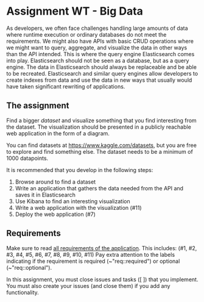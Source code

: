 # Assignment WT - Big Data

As developers, we often face challenges handling large amounts of data where runtime execution or ordinary databases do not meet the requirements.
We might also have APIs with basic CRUD operations where we might want to query, aggregate, and visualize the data in other ways than the API intended. This is where the query engine Elasticsearch comes into play. Elasticsearch should not be seen as a database, but as a query engine. The data in Elasticsearch should always be replaceable and be able to be recreated.
Elasticsearch and similar query engines allow developers to create indexes from data and use the data in new ways that usually would have taken significant rewriting of applications.

## The assignment

Find a bigger _dataset_ and visualize something that you find interesting from the dataset. The visualization should be presented in a publicly reachable web application in the form of a diagram.

You can find datasets at https://www.kaggle.com/datasets, but you are free to explore and find something else. The dataset needs to be a minimum of 1000 datapoints.

It is recommended that you develop in the following steps:

1) Browse around to find a dataset
2) Write an application that gathers the data needed from the API and saves it in Elasticsearch
3) Use Kibana to find an interesting visualization
4) Write a web application with the visualization (#11)
5) Deploy the web application (#7)

## Requirements

Make sure to read [all requirements of the application](../../issues/). This includes: (#1, #2, #3, #4, #5, #6, #7, #8, #9, #10, #11)
Pay extra attention to the labels indicating if the requirement is required (~"req::required") or optional (~"req::optional").

In this assignment, you must close issues and tasks ([ ]) that you implement. You must also create your issues (and close them) if you add any functionality.
